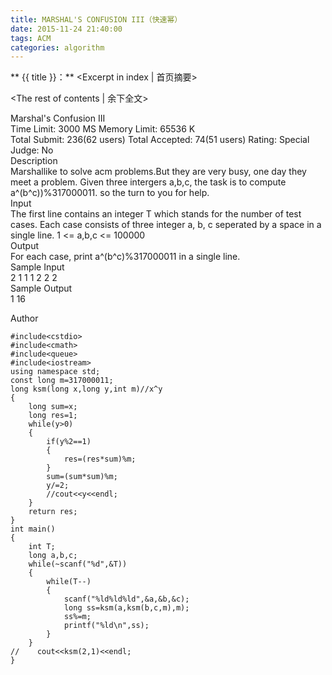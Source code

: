```yaml
---
title: MARSHAL'S CONFUSION III（快速幂）
date: 2015-11-24 21:40:00
tags: ACM
categories: algorithm
---
```


** {{ title }}：** <Excerpt in index | 首页摘要>
<!-- more -->
<The rest of contents | 余下全文>

Marshal's Confusion III   
Time Limit: 3000 MS	Memory Limit: 65536 K   
Total Submit: 236(62 users)	Total Accepted: 74(51 users)	Rating: 	Special Judge: No   
Description   
Marshallike to solve acm problems.But they are very busy, one day they meet a problem. Given three intergers a,b,c,    the task is to compute a^(b^c))%317000011. so the turn to you for help.    
Input   
The first line contains an integer T which stands for the number of test cases. Each case consists of three integer    a, b, c seperated by a space in a single line. 1 <= a,b,c <= 100000   
Output   
For each case, print a^(b^c)%317000011 in a single line.   
Sample Input   
2 1 1 1 2 2 2   
Sample Output   
1 16   

Author   

```
#include<cstdio>
#include<cmath>
#include<queue>
#include<iostream>
using namespace std;
const long m=317000011;
long ksm(long x,long y,int m)//x^y
{
    long sum=x;
    long res=1;
    while(y>0)
    {
        if(y%2==1)
        {
            res=(res*sum)%m;
        }
        sum=(sum*sum)%m;
        y/=2;
        //cout<<y<<endl;
    }
    return res;
}
int main()
{
    int T;
    long a,b,c;
    while(~scanf("%d",&T))
    {
        while(T--)
        {
            scanf("%ld%ld%ld",&a,&b,&c);
            long ss=ksm(a,ksm(b,c,m),m);
            ss%=m;
            printf("%ld\n",ss);
        }
    }
//    cout<<ksm(2,1)<<endl;
}
```
